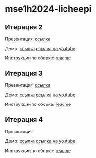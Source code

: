 # mse1h2024-licheepi

## Итерация 2
Презентация: [ссылка](https://github.com/moevm/mse1h2024-licheepi/blob/presentations/presentations/%D0%B8%D1%82%D0%B5%D1%80%D0%B0%D1%86%D0%B8%D1%8F_2.pdf)

Демо: [ссылка](https://github.com/moevm/mse1h2024-licheepi/blob/presentations/presentations/demo_iter2.mkv) [ссылка на youtube](https://www.youtube.com/watch?v=hdAXF1fZtqI)

Инструкции по сборке: [readme](https://github.com/moevm/mse1h2024-licheepi4a-sdk/blob/main/README.md)

## Итерация 3
Презентация: [ссылка](https://github.com/moevm/mse1h2024-licheepi/blob/d35765de33d0229c8fd251319074b3f959378eb9/presentations/%D0%B8%D1%82%D0%B5%D1%80%D0%B0%D1%86%D0%B8%D1%8F_3.pdf)

Демо: [ссылка](https://github.com/moevm/mse1h2024-licheepi/blob/1f6be90cf149222ad2eb16c3783eb2f59f0613de/presentations/demo_iter3.webm) [ссылка на youtube](https://www.youtube.com/watch?v=84mwGTOBX_c)

Инструкции по сборке: [readme](https://github.com/moevm/mse1h2024-licheepi4a-sdk/blob/main/README.md)

## Итерация 4
Презентация: 

Демо: [ссылка](https://github.com/moevm/mse1h2024-licheepi/blob/presentations/presentations/demo_iter4.mp4) [ссылка на youtube](https://youtube.com/shorts/iHLI1RFiB2k)

Инструкции по сборке: [readme](https://github.com/moevm/mse1h2024-licheepi4a-sdk/blob/main/README.md)
